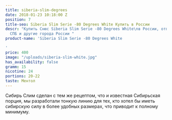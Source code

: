 ```yaml
---
title: siberia-slim-degrees
date: 2018-01-23 10:18:00 Z
position: 7
title-seo: Siberia Slim Serie -80 Degrees White Купить в России
descr: "Купить Снюс Siberia Slim Serie -80 Degrees White\nв России, отправляем в Москву,
  СПБ и другие города России "
product-name: 'Siberia Slim Serie -80 Degrees White

'
price: 400
image: "/uploads/siberia-slim-white.jpg"
has_availability: false
gramm: 15
nicotine: 24
portions: 20-22
taste: Ментол
---
```


Сибирь Слим сделан с тем же рецептом, что и известная Сибирьская порция, мы разработали тонкую линию для тех, кто хотел бы иметь сибирскую силу в более удобных размерах, что приводит к полному минимуму.